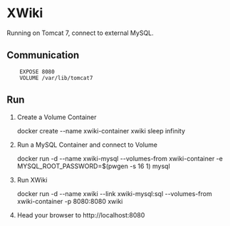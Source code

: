 # XWiki

Running on Tomcat 7, connect to external MySQL.

## Communication

        EXPOSE 8080
        VOLUME /var/lib/tomcat7

## Run

  1. Create a Volume Container

        docker create --name xwiki-container xwiki sleep infinity
  2. Run a MySQL Container and connect to Volume

        docker run -d --name xwiki-mysql --volumes-from xwiki-container -e MYSQL_ROOT_PASSWORD=$(pwgen -s 16 1) mysql
  3. Run XWiki

        docker run -d --name xwiki --link xwiki-mysql:sql --volumes-from xwiki-container -p 8080:8080 xwiki
  4. Head your browser to http://localhost:8080
